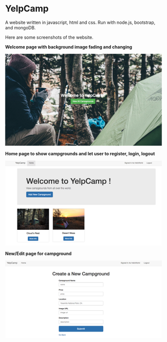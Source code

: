 # YelpCamp
A website written in javascript, html and css. Run with node.js, bootstrap, and mongoDB.

Here are some screenshots of the website.

<strong>Welcome page with background image fading and changing</strong>

<img src="https://github.com/xzhan140/YelpCamp/blob/master/screenshot/welcome_page.png" width="700">

<strong>Home page to show campgrounds and let user to register, login, logout</strong>

<img src="https://github.com/xzhan140/YelpCamp/blob/master/screenshot/show_page.png" width="700">

<strong>New/Edit page for campground</strong>

<img src="https://github.com/xzhan140/YelpCamp/blob/master/screenshot/new_page.png" width="700">
